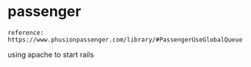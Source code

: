 # passenger
```
reference: https://www.phusionpassenger.com/library/#PassengerUseGlobalQueue
```

using apache to start rails
